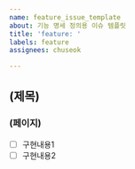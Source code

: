 ```yaml
---
name: feature_issue_template
about: 기능 명세 정의용 이슈 템플릿
title: 'feature: '
labels: feature
assignees: chuseok

---
```


## (제목)
### (페이지)
- [ ] 구현내용1
- [ ] 구현내용2
